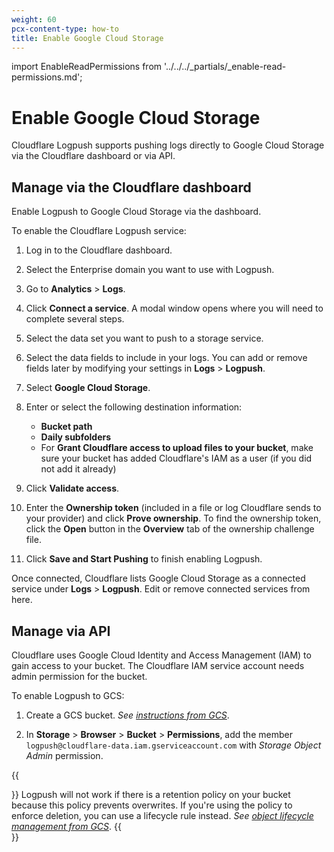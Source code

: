 ```yaml
---
weight: 60
pcx-content-type: how-to
title: Enable Google Cloud Storage
---
```


import EnableReadPermissions from '../../../_partials/_enable-read-permissions.md';

# Enable Google Cloud Storage

Cloudflare Logpush supports pushing logs directly to Google Cloud Storage via the Cloudflare dashboard or via API.

## Manage via the Cloudflare dashboard

Enable Logpush to Google Cloud Storage via the dashboard.

To enable the Cloudflare Logpush service:

1.  Log in to the Cloudflare dashboard.

2.  Select the Enterprise domain you want to use with Logpush.

3.  Go to **Analytics** > **Logs**.

4.  Click **Connect a service**. A modal window opens where you will need to complete several steps.

5.  Select the data set you want to push to a storage service.

6.  Select the data fields to include in your logs. You can add or remove fields later by modifying your settings in **Logs** > **Logpush**.

7.  Select **Google Cloud Storage**.

8.  Enter or select the following destination information:

    - **Bucket path**
    - **Daily subfolders**
    - For **Grant Cloudflare access to upload files to your bucket**, make sure your bucket has added Cloudflare's IAM as a user (if you did not add it already)

9.  Click **Validate access**.

10. Enter the **Ownership token** (included in a file or log Cloudflare sends to your provider) and click **Prove ownership**. To find the ownership token, click the **Open** button in the **Overview** tab of the ownership challenge file.

11. Click **Save and Start Pushing** to finish enabling Logpush.

Once connected, Cloudflare lists Google Cloud Storage as a connected service under **Logs** > **Logpush**. Edit or remove connected services from here.

## Manage via API

Cloudflare uses Google Cloud Identity and Access Management (IAM) to gain access to your bucket. The Cloudflare IAM service account needs admin permission for the bucket.

<EnableReadPermissions />

To enable Logpush to GCS:

1.  Create a GCS bucket. _See [instructions from GCS](https://cloud.google.com/storage/docs/creating-buckets#storage-create-bucket-console)_.

2.  In **Storage** > **Browser** > **Bucket** > **Permissions**, add the member `logpush@cloudflare-data.iam.gserviceaccount.com` with _Storage Object Admin_ permission.

{{<Aside type="note" header="Note">}}
Logpush will not work if there is a retention policy on your bucket because this policy prevents overwrites. If you're using the policy to enforce deletion, you can use a lifecycle rule instead. _See [object lifecycle management from GCS](https://cloud.google.com/storage/docs/lifecycle)_.
{{</Aside>}}
